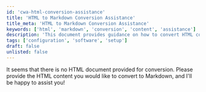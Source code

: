 ```yaml
---
id: 'cwa-html-conversion-assistance'
title: 'HTML to Markdown Conversion Assistance'
title_meta: 'HTML to Markdown Conversion Assistance'
keywords: ['html', 'markdown', 'conversion', 'content', 'assistance']
description: 'This document provides guidance on how to convert HTML content into Markdown format. It outlines the necessary steps and considerations for a successful conversion, ensuring that the content retains its structure and readability.'
tags: ['configuration', 'software', 'setup']
draft: false
unlisted: false
---
```

It seems that there is no HTML document provided for conversion. Please provide the HTML content you would like to convert to Markdown, and I'll be happy to assist you!



